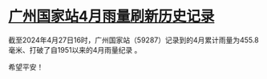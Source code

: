 # [广州国家站4月雨量刷新历史记录](https://github.com/myogg/meek/issues/13)

截至2024年4月27日16时，广州国家站（59287）记录到的4月累计雨量为455.8毫米、打破了自1951以来的4月雨量纪录 。

希望平安！